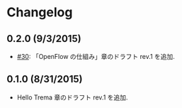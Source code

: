 # Changelog

## 0.2.0 (9/3/2015)
* [#30](https://github.com/yasuhito/trema-book/pull/30): 「OpenFlow の仕組み」章のドラフト rev.1 を追加.

## 0.1.0 (8/31/2015)
* Hello Trema 章のドラフト rev.1 を追加.
